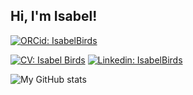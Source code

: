 ## Hi, I'm Isabel!

[![ORCid: IsabelBirds](https://img.shields.io/badge/ORCiD-Isabel%20Birds-green&)](https://orcid.org/0000-0001-8173-3879)

[![CV: Isabel Birds](https://img.shields.io/badge/CV-Isabel%20Birds-blueviolet)](https://isabelbirds.github.io/online-cv/)
[![Linkedin: IsabelBirds](https://img.shields.io/badge/-IsabelBirds-blue?style=flat-square&logo=Linkedin&logoColor=white&link=https://www.linkedin.com/in/isabel-birds-90ab05123/)](https://www.linkedin.com/in/isabel-birds-90ab05123/)

![My GitHub stats](https://github-readme-stats.vercel.app/api?username=IsabelBirds&count_private=true&show_icons=true&theme=vue&hide_rank=TRUE)
